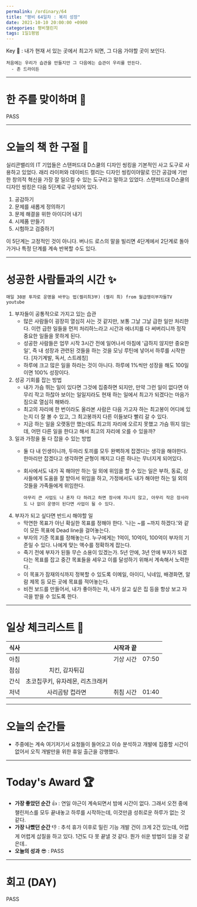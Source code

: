 ```yaml
---
permalink: /ordinary/64
title: "평비 64일차 : 복리 성장"
date: 2021-10-10 20:00:00 +0900
categories: 평비챌린지
tags: 1일1평범
---  
```

Key 🔑 : 내가 현재 서 있는 곳에서 최고가 되면, 그 다음 가야할 곳이 보인다.
```
처음에는 우리가 습관을 만들지만 그 다음에는 습관이 우리를 만든다.
  - 존 드라이든
```

---
# 한 주를 맞이하며 🤗
PASS

---
# 오늘의 책 한 구절 📕
실리콘밸리의 IT 기업들은 스탠퍼드대 D스쿨의 디자인 씽킹을 기본적인 사고 도구로 사용하고 있었다. 래리 라이퍼와 데이비드 캘리는 디자인 씽킹이야말로 인간 공감에 기반한 창의적 혁신을 가장 잘 일으킬 수 있는 도구라고 말하고 있었다. 스탠퍼드대 D스쿨의 디자인 씽킹은 다음 5단계로 구성되어 있다.
1. 공감하기
2. 문제를 새롭게 정의하기
3. 문제 해결을 위한 아이디어 내기
4. 시제품 만들기
5. 시험하고 검증하기

이 5단계는 고정적인 것이 아니다. 버나드 로스의 말을 빌리면 4단계에서 2단계로 돌아가거나 특정 단계를 계속 반복할 수도 있다.  

---
# 성공한 사람들과의 시간 ✨
`매일 30분 투자로 운명을 바꾸는 법(켈리최3부) (켈리 최) from 월급쟁이부자들TV youtube`  
1. 부자들이 공통적으로 가지고 있는 습관  
   - 많은 사람들이 굉장히 열심히 사는 것 같지만, 보통 그날 그날 급한 일만 처리한다. 이런 급한 일들을 먼저 처리하느라고 시간과 에너지를 다 써버리니까 정작 중요한 일들을 못하게 된다.
   - 성공한 사람들은 업무 시작 3시간 전에 일어나서 아침에 '급하지 않지만 중요한 일', 즉 내 성장과 관련된 것들을 하는 것을 모닝 루틴에 넣어서 하루를 시작한다. [자기계발, 독서, 스트레칭]
   - 하루에 크고 많은 일을 하라는 것이 아니다. 하루에 1%씩만 성장을 해도 100일이면 100% 성장이다.
2. 성공 기회를 잡는 방법  
   - 내가 가슴 뛰는 일이 있다면 그것에 집중하면 되지만, 만약 그런 일이 없다면 아무리 작고 하찮아 보이는 일일지라도 현재 하는 일에서 최고가 되겠다는 마음가짐으로 열심히 해봐라.
   - 최고의 자리에 한 번이라도 올라본 사람은 다음 가고자 하는 최고봉이 어디에 있는지 더 잘 볼 수 있고, 그 최고봉까지 다른 이들보다 빨리 갈 수 있다.
   - 지금 하는 일을 오랫동안 했는데도 최고의 자리에 오르지 못했고 가슴 뛰지 않는데, 어떤 다른 일을 한다고 해서 최고의 자리에 오를 수 있을까?
3. 일과 가정을 둘 다 잡을 수 있는 방법
   - 둘 다 내 인생이니까, 두마리 토끼를 모두 완벽하게 잡겠다는 생각을 해야한다. 한마리만 잡겠다고 생각하면 균형이 깨지고 다른 하나는 무너지게 되어있다.
   - 회사에서도 내가 꼭 해야만 하는 일 외에 위임을 할 수 있는 일은 부하, 동료, 상사들에게 도움을 잘 받아서 위임을 하고, 가정에서도 내가 해야만 하는 일 외의 것들을 가족들에게 위임한다.  
   
        ```
        아무리 큰 사업도 나 혼자 다 하려고 하면 장사에 지나지 않고, 아무리 작은 장사라도 나 없이 운영이 된다면 사업이 될 수 있다.
        ```
4. 부자가 되고 싶다면 반드시 해야할 일
   - 막연한 목표가 아닌 확실한 목표를 정해야 한다. '나는 ~를 ~까지 하겠다.'와 같이 모든 목표에 Dead line을 걸어놓는다.
   - 부자의 기준 목표를 정해놓는다. 누구에게는 1억이, 10억이, 100억이 부자의 기준일 수 있다. 나에게 맞는 액수를 정확하게 잡는다.
   - 죽기 전에 부자가 된들 무슨 소용이 있겠는가. 5년 안에, 3년 안에 부자가 되겠다는 목표를 잡고 중간 목표들을 세우고 이를 달성하기 위해서 계속해서 노력한다.
   - 이 목표가 잠재의식까지 정복할 수 있도록 이메일, 아이디, 닉네임, 배경화면, 알람 제목 등 모든 곳에 목표를 적어놓는다.
   - 비전 보드를 만들어서, 내가 좋아하는 차, 내가 살고 싶은 집 등을 항상 보고 자극을 받을 수 있도록 한다.

---
# 일상 체크리스트 📃

| 식사 |  | 시작과 끝 |  |
|:----:|:----:|:----:|:----:|
| 아침 |  | 기상 시간 | 07:50 |
| 점심 | 치킨, 감자튀김  |  |  |
| 간식 | 초코칩쿠키, 유자레몬, 리츠크래커 |  |  |
| 저녁 | 사리곰탕 컵라면 | 취침 시간 | 01:40 |

---
# 오늘의 순간들
- 주중에는 계속 여기저기서 요청들이 들어오고 이슈 분석하고 개발에 집중할 시간이 없어서 오직 개발만을 위한 휴일 출근을 강행했다.

---
# Today's Award 🏆
- **가장 좋았던 순간** 👍 : 연일 야근이 계속되면서 밤에 시간이 없다. 그래서 오전 중에 챌린저스를 모두 끝내놓고 하루를 시작하는데, 이것만큼 성취로운 하루가 없는 것 같다.
- **가장 나빴던 순간** 👎 : 추석 휴가 이후로 밀린 기능 개발 건이 크게 2건 있는데, 어렵게 어렵게 삽질을 하고 있다. 1건도 다 못 끝낼 것 같다. 뭔가 쉬운 방법이 있을 것 같은데..
- **오늘의 성과** 😎 : PASS

---
# 회고 (DAY)
PASS